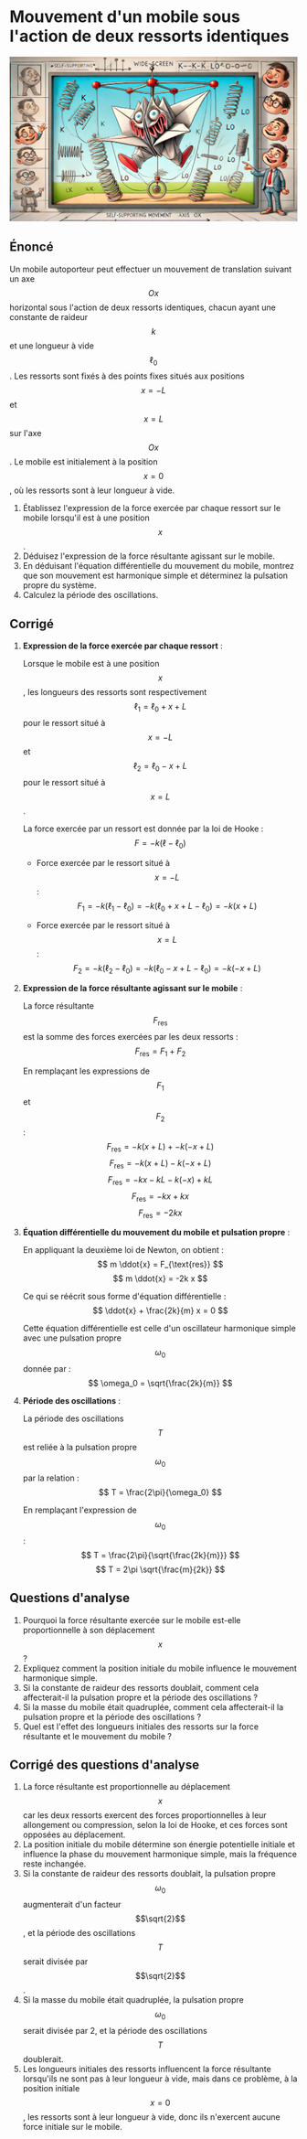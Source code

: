 # Mouvement d'un mobile sous l'action de deux ressorts identiques

![](images/mobile_entre_deux_ressorts_version_force.webp)

## Énoncé

Un mobile autoporteur peut effectuer un mouvement de translation suivant un axe $$Ox$$ horizontal sous l'action de deux ressorts identiques, chacun ayant une constante de raideur $$k$$ et une longueur à vide $$\ell_0$$. Les ressorts sont fixés à des points fixes situés aux positions $$x = -L$$ et $$x = L$$ sur l'axe $$Ox$$. Le mobile est initialement à la position $$x = 0$$, où les ressorts sont à leur longueur à vide.

1. Établissez l'expression de la force exercée par chaque ressort sur le mobile lorsqu'il est à une position $$x$$.
2. Déduisez l'expression de la force résultante agissant sur le mobile.
3. En déduisant l'équation différentielle du mouvement du mobile, montrez que son mouvement est harmonique simple et déterminez la pulsation propre du système.
4. Calculez la période des oscillations.

## Corrigé

1. **Expression de la force exercée par chaque ressort** :

   Lorsque le mobile est à une position $$x$$, les longueurs des ressorts sont respectivement $$\ell_1 = \ell_0 + x + L$$ pour le ressort situé à $$x = -L$$ et $$\ell_2 = \ell_0 - x + L$$ pour le ressort situé à $$x = L$$.

   La force exercée par un ressort est donnée par la loi de Hooke :
   $$
   F = -k (\ell - \ell_0)
   $$

   - Force exercée par le ressort situé à $$x = -L$$ :
     $$
     F_1 = -k (\ell_1 - \ell_0) = -k (\ell_0 + x + L - \ell_0) = -k (x + L)
     $$

   - Force exercée par le ressort situé à $$x = L$$ :
     $$
     F_2 = -k (\ell_2 - \ell_0) = -k (\ell_0 - x + L - \ell_0) = -k (-x + L)
     $$

2. **Expression de la force résultante agissant sur le mobile** :

   La force résultante $$F_{\text{res}}$$ est la somme des forces exercées par les deux ressorts :
   $$
   F_{\text{res}} = F_1 + F_2
   $$

   En remplaçant les expressions de $$F_1$$ et $$F_2$$ :
   $$
   F_{\text{res}} = -k (x + L) + -k (-x + L)
   $$
   $$
   F_{\text{res}} = -k (x + L) - k (-x + L)
   $$
   $$
   F_{\text{res}} = -k x - k L - k (-x) + k L
   $$
   $$
   F_{\text{res}} = -k x + k x
   $$
   $$
   F_{\text{res}} = -2k x
   $$

3. **Équation différentielle du mouvement du mobile et pulsation propre** :

   En appliquant la deuxième loi de Newton, on obtient :
   $$
   m \ddot{x} = F_{\text{res}}
   $$
   $$
   m \ddot{x} = -2k x
   $$

   Ce qui se réécrit sous forme d'équation différentielle :
   $$
   \ddot{x} + \frac{2k}{m} x = 0
   $$

   Cette équation différentielle est celle d'un oscillateur harmonique simple avec une pulsation propre $$\omega_0$$ donnée par :
   $$
   \omega_0 = \sqrt{\frac{2k}{m}}
   $$

4. **Période des oscillations** :

   La période des oscillations $$T$$ est reliée à la pulsation propre $$\omega_0$$ par la relation :
   $$
   T = \frac{2\pi}{\omega_0}
   $$

   En remplaçant l'expression de $$\omega_0$$ :
   $$
   T = \frac{2\pi}{\sqrt{\frac{2k}{m}}}
   $$
   $$
   T = 2\pi \sqrt{\frac{m}{2k}}
   $$

## Questions d'analyse

1. Pourquoi la force résultante exercée sur le mobile est-elle proportionnelle à son déplacement $$x$$ ?
2. Expliquez comment la position initiale du mobile influence le mouvement harmonique simple.
3. Si la constante de raideur des ressorts doublait, comment cela affecterait-il la pulsation propre et la période des oscillations ?
4. Si la masse du mobile était quadruplée, comment cela affecterait-il la pulsation propre et la période des oscillations ?
5. Quel est l'effet des longueurs initiales des ressorts sur la force résultante et le mouvement du mobile ?

## Corrigé des questions d'analyse

1. La force résultante est proportionnelle au déplacement $$x$$ car les deux ressorts exercent des forces proportionnelles à leur allongement ou compression, selon la loi de Hooke, et ces forces sont opposées au déplacement.
2. La position initiale du mobile détermine son énergie potentielle initiale et influence la phase du mouvement harmonique simple, mais la fréquence reste inchangée.
3. Si la constante de raideur des ressorts doublait, la pulsation propre $$\omega_0$$ augmenterait d'un facteur $$\sqrt{2}$$, et la période des oscillations $$T$$ serait divisée par $$\sqrt{2}$$.
4. Si la masse du mobile était quadruplée, la pulsation propre $$\omega_0$$ serait divisée par 2, et la période des oscillations $$T$$ doublerait.
5. Les longueurs initiales des ressorts influencent la force résultante lorsqu'ils ne sont pas à leur longueur à vide, mais dans ce problème, à la position initiale $$x = 0$$, les ressorts sont à leur longueur à vide, donc ils n'exercent aucune force initiale sur le mobile.

